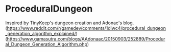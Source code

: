 # ProceduralDungeon
Inspired by TinyKeep's dungeon creation and Adonac's blog.
(https://www.reddit.com/r/gamedev/comments/1dlwc4/procedural_dungeon_generation_algorithm_explained/) </br>
(https://www.gamasutra.com/blogs/AAdonaac/20150903/252889/Procedural_Dungeon_Generation_Algorithm.php)
